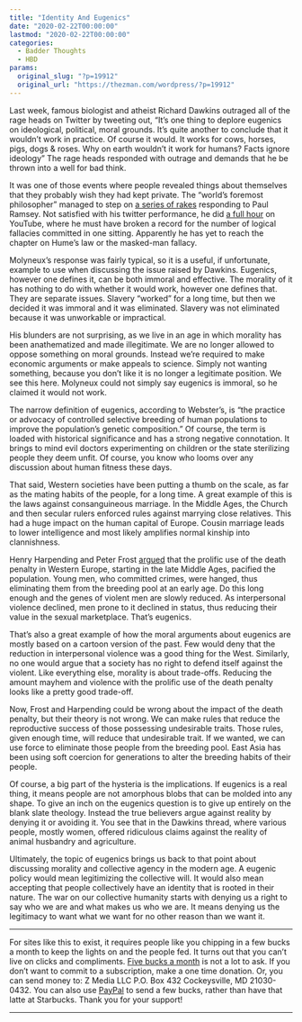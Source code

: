 ```yaml
---
title: "Identity And Eugenics"
date: "2020-02-22T00:00:00"
lastmod: "2020-02-22T00:00:00"
categories:
  - Badder Thoughts
  - HBD
params:
  original_slug: "?p=19912"
  original_url: "https://thezman.com/wordpress/?p=19912"
---
```


Last week, famous biologist and atheist Richard Dawkins outraged all of
the rage heads on Twitter by tweeting out, “It’s one thing to deplore
eugenics on ideological, political, moral grounds. It’s quite another to
conclude that it wouldn’t work in practice. Of course it would. It works
for cows, horses, pigs, dogs & roses. Why on earth wouldn’t it work for
humans? Facts ignore ideology” The rage heads responded with outrage and
demands that he be thrown into a well for bad think.

It was one of those events where people revealed things about themselves
that they probably wish they had kept private. The “world’s foremost
philosopher” managed to step on
<a href="https://twitter.com/ramzpaul/status/1229858019598573568"
rel="noopener noreferrer" target="_blank">a series of rakes</a>
responding to Paul Ramsey. Not satisfied with his twitter performance,
he did <a href="https://youtu.be/J8a1ruVxVv4" rel="noopener noreferrer"
target="_blank">a full hour</a> on YouTube, where he must have broken a
record for the number of logical fallacies committed in one sitting.
Apparently he has yet to reach the chapter on Hume’s law or the
masked-man fallacy.

Molyneux’s response was fairly typical, so it is a useful, if
unfortunate, example to use when discussing the issue raised by Dawkins.
Eugenics, however one defines it, can be both immoral and effective. The
morality of it has nothing to do with whether it would work, however one
defines that. They are separate issues. Slavery “worked” for a long
time, but then we decided it was immoral and it was eliminated. Slavery
was not eliminated because it was unworkable or impractical.

His blunders are not surprising, as we live in an age in which morality
has been anathematized and made illegitimate. We are no longer allowed
to oppose something on moral grounds. Instead we’re required to make
economic arguments or make appeals to science. Simply not wanting
something, because you don’t like it is no longer a legitimate position.
We see this here. Molyneux could not simply say eugenics is immoral, so
he claimed it would not work.

The narrow definition of eugenics, according to Webster’s, is “the
practice or advocacy of controlled selective breeding of human
populations to improve the population’s genetic composition.” Of course,
the term is loaded with historical significance and has a strong
negative connotation. It brings to mind evil doctors experimenting on
children or the state sterilizing people they deem unfit. Of course, you
know who looms over any discussion about human fitness these days.

That said, Western societies have been putting a thumb on the scale, as
far as the mating habits of the people, for a long time. A great example
of this is the laws against consanguineous marriage. In the Middle Ages,
the Church and then secular rulers enforced rules against marrying close
relatives. This had a huge impact on the human capital of Europe. Cousin
marriage leads to lower intelligence and most likely amplifies normal
kinship into clannishness.

Henry Harpending and Peter Frost <a
href="https://journals.sagepub.com/doi/full/10.1177/147470491501300114"
rel="noopener noreferrer" target="_blank">argued</a> that the prolific
use of the death penalty in Western Europe, starting in the late Middle
Ages, pacified the population. Young men, who committed crimes, were
hanged, thus eliminating them from the breeding pool at an early age. Do
this long enough and the genes of violent men are slowly reduced. As
interpersonal violence declined, men prone to it declined in status,
thus reducing their value in the sexual marketplace. That’s eugenics.

That’s also a great example of how the moral arguments about eugenics
are mostly based on a cartoon version of the past. Few would deny that
the reduction in interpersonal violence was a good thing for the West.
Similarly, no one would argue that a society has no right to defend
itself against the violent. Like everything else, morality is about
trade-offs. Reducing the amount mayhem and violence with the prolific
use of the death penalty looks like a pretty good trade-off.

Now, Frost and Harpending could be wrong about the impact of the death
penalty, but their theory is not wrong. We can make rules that reduce
the reproductive success of those possessing undesirable traits. Those
rules, given enough time, will reduce that undesirable trait. If we
wanted, we can use force to eliminate those people from the breeding
pool. East Asia has been using soft coercion for generations to alter
the breeding habits of their people.

Of course, a big part of the hysteria is the implications. If eugenics
is a real thing, it means people are not amorphous blobs that can be
molded into any shape. To give an inch on the eugenics question is to
give up entirely on the blank slate theology. Instead the true believers
argue against reality by denying it or avoiding it. You see that in the
Dawkins thread, where various people, mostly women, offered ridiculous
claims against the reality of animal husbandry and agriculture.

Ultimately, the topic of eugenics brings us back to that point about
discussing morality and collective agency in the modern age. A eugenic
policy would mean legitimizing the collective will. It would also mean
accepting that people collectively have an identity that is rooted in
their nature. The war on our collective humanity starts with denying us
a right to say who we are and what makes us who we are. It means denying
us the legitimacy to want what we want for no other reason than we want
it.

------------------------------------------------------------------------

For sites like this to exist, it requires people like you chipping in a
few bucks a month to keep the lights on and the people fed. It turns out
that you can’t live on clicks and compliments.
<a href="https://www.subscribestar.com/the-z-blog"
rel="noopener noreferrer" target="_blank">Five bucks a month</a> is not
a lot to ask. If you don’t want to commit to a subscription, make a one
time donation. Or, you can send money to: Z Media LLC P.O. Box 432
Cockeysville, MD 21030-0432. You can also use <a
href="https://www.paypal.com/cgi-bin/webscr?cmd=_s-xclick&amp;hosted_button_id=UDAS2Q8JYA6CN&amp;source=url"
rel="noopener noreferrer" target="_blank">PayPal</a> to send a few
bucks, rather than have that latte at Starbucks. Thank you for your
support!

------------------------------------------------------------------------
